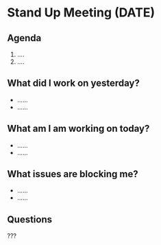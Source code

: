 # Stand Up Meeting (DATE)

## Agenda

1. ....
2. ....

## What did I work on yesterday?

- ......
- ......

## What am I am working on today?

- ......
- ......

## What issues are blocking me?

- ......
- ......

## Questions
???
